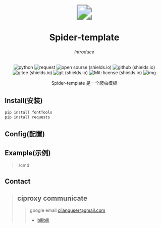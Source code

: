

<div align=center></br></br></br>

<center> <img src="https://thirdqq.qlogo.cn/g?b=sdk&k=iaNcdgTAPWOS0JJseiafW1Dw&kti=ZIsqGgAAAAI&s=40&t=1638804590" style="zoom:300%;" /></center>

#  <center>  Spider-template</center>

###### <center>Introduce</center>						
![python](https://img.shields.io/badge/golang-blue?logo=python) ![request](https://img.shields.io/badge/request-blue?logo=request)  ![open sourse (shields.io)](https://img.shields.io/badge/open%20sourse-darkgreen?logo=opensourceinitiative)   ![github (shields.io)](https://img.shields.io/badge/github-grey?logo=github) ![gitee (shields.io)](https://img.shields.io/badge/gitee-orange?logo=gitee) ![git (shields.io)](https://img.shields.io/badge/git-lightblue?logo=git) ![Mit: license (shields.io)](https://img.shields.io/badge/Mit-license-blue?logo=bookstack) ![img](https://komarev.com/ghpvc/?username=cilang-Spider-template&&style=flat-square)
<center>Spider-template 是一个爬虫模板</center>
</div>

## Install(安装)
```python
pip install fontTools
pip install requests
```

## Config(配置)
>

## Example(示例)

> ./cmd



## Contact

> ## ciproxy communicate
>
>> 
>> google email cilanguser@gmail.com 
>> - [bilibili](https://space.bilibili.com/433915419)















